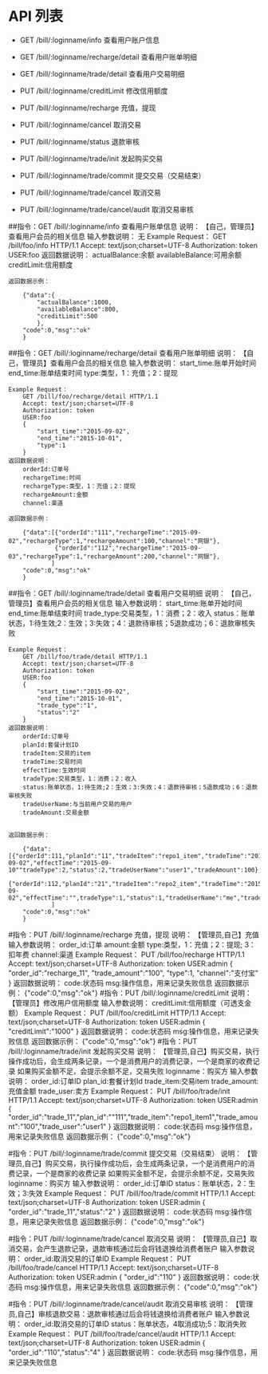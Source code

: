 # API 列表
- GET /bill/:loginname/info 查看用户账户信息

- GET /bill/:loginname/recharge/detail 查看用户账单明细

- GET /bill/:loginname/trade/detail 查看用户交易明细

- PUT /bill/:loginname/creditLimit 修改信用额度

- PUT /bill/:loginname/recharge 充值，提现

- PUT /bill/:loginname/cancel 取消交易

- PUT /bill/:loginname/status 退款审核

- PUT /bill/:loginname/trade/init 发起购买交易

- PUT /bill/:loginname/trade/commit 提交交易（交易结束）

- PUT /bill/:loginname/trade/cancel 取消交易

- PUT /bill/:loginname/trade/cancel/audit 取消交易审核

##指令：GET /bill/:loginname/info 查看用户账单信息
	说明：
		【自己，管理员】查看用户会员的相关信息
	输入参数说明：
		无
	Example Request：
		GET /bill/foo/info HTTP/1.1 
		Accept: text/json;charset=UTF-8
		Authorization: token
		USER:foo
	返回数据说明：
		actualBalance:余额
		availableBalance:可用余额
		creditLimit:信用额度

	返回数据示例：

		{"data":{
			"actualBalance":1000,
			"availableBalance":800,
			"creditLimit":500
			},
		"code":0,"msg":"ok"
		}
##指令：GET /bill/:loginname/recharge/detail 查看用户账单明细
	说明：
		【自己，管理员】查看用户会员的相关信息
	输入参数说明：
		start_time:账单开始时间
		end_time:账单结束时间
		type:类型，1：充值；2：提现
		
	Example Request：
		GET /bill/foo/recharge/detail HTTP/1.1 
		Accept: text/json;charset=UTF-8
		Authorization: token
		USER:foo
		{
			"start_time":"2015-09-02",
			"end_time":"2015-10-01",
			"type":1
		}
	返回数据说明：
		orderId:订单号
		rechargeTime:时间
		rechargeType:类型，1：充值；2：提现
		rechargeAmount:金额
		channel:渠道
		
	返回数据示例：

		{"data":[{"orderId":"111","rechargeTime":"2015-09-02","rechargeType":1,"rechargeAmount":100,"channel":"网银"},
				 {"orderId":"112","rechargeTime":"2015-09-03","rechargeType":1,"rechargeAmount":200,"channel":"网银"},
			    ]
		"code":0,"msg":"ok"
		}

##指令：GET /bill/:loginname/trade/detail 查看用户交易明细
	说明：
		【自己，管理员】查看用户会员的相关信息
	输入参数说明：
		start_time:账单开始时间
		end_time:账单结束时间
		trade_type:交易类型，1：消费；2：收入
		status：账单状态，1:待生效;2：生效；3:失效；4：退款待审核；5退款成功；6：退款审核失败
		
	Example Request：
		GET /bill/foo/trade/detail HTTP/1.1 
		Accept: text/json;charset=UTF-8
		Authorization: token
		USER:foo
		{
			"start_time":"2015-09-02",
			"end_time":"2015-10-01",
			"trade_type":"1",
			"status":"2"
		}
	返回数据说明：
		orderId:订单号
		planId:套餐计划ID
		tradeItem:交易的item
		tradeTime:交易时间
		effectTime:生效时间
		tradeType:交易类型，1：消费；2：收入
		status:账单状态，1:待生效;2：生效；3:失效；4：退款待审核；5退款成功；6：退款审核失败
		tradeUserName:与当前用户交易的用户
		tradeAmount:交易金额
		

	返回数据示例：

		{"data":[{"orderId":111,"planId":"11","tradeItem":"repo1_item","tradeTime":"2015-09-02","effectTime":"2015-09-10""tradeType":2,"status":2,"tradeUserName":"user1","tradeAmount":100},
				 {"orderId":112,"planId":"21","tradeItem":"repo2_item","tradeTime":"2015-09-02","effectTime":"",tradeType":1,"status":1,"tradeUserName":"me","tradeAmount":100},
			    ]
		"code":0,"msg":"ok"
		}


#指令：PUT /bill/:loginname/recharge 充值，提现
	说明：
		【管理员,自己】充值
	输入参数说明：
		order_id:订单
		amount:金额
		type:类型，1：充值；2：提现; 3：扣年费
		channel:渠道
	Example Request：
		PUT /bill/foo/recharge HTTP/1.1 
		Accept: text/json;charset=UTF-8
		Authorization: token
		USER:admin
		{
			"order_id":"recharge_11",
			"trade_amount":"100",
			"type":1,
			"channel":"支付宝"
		}
	返回数据说明：
		code:状态码
		msg:操作信息，用来记录失败信息
	返回数据示例：
		{"code":0,"msg":"ok"}
#指令：PUT /bill/:loginname/creditLimit
	说明：
		【管理员】修改用户信用额度
	输入参数说明：
		creditLimit:信用额度（可透支金额）
	Example Request：
		PUT /bill/foo/creditLimit HTTP/1.1 
		Accept: text/json;charset=UTF-8
		Authorization: token
		USER:admin
		{
			"creditLimit":"1000"
		}
	返回数据说明：
		code:状态码
		msg:操作信息，用来记录失败信息
	返回数据示例：
		{"code":0,"msg":"ok"}
#指令：PUT /bill/:loginname/trade/init 发起购买交易
	说明：
		【管理员,自己】购买交易，执行操作成功后，会生成两条记录，一个是消费用户的消费记录，一个是商家的收费记录
					   如果购买金额不足，会提示余额不足，交易失败
					   loginname：购买方
	输入参数说明：
		order_id:订单ID
		plan_id:套餐计划Id
		trade_item:交易item
		trade_amount:充值金额
		trade_user:卖方
	Example Request：
		PUT /bill/foo/trade/init HTTP/1.1 
		Accept: text/json;charset=UTF-8
		Authorization: token
		USER:admin
		{
			"order_id":"trade_11","plan_id":""111","trade_item":"repo1_item1","trade_amount":"100","trade_user":"user1"
		}
	返回数据说明：
		code:状态码
		msg:操作信息，用来记录失败信息
	返回数据示例：
		{"code":0,"msg":"ok"}

#指令：PUT /bill/:loginname/trade/commit 提交交易（交易结束）
	说明：
		【管理员,自己】购买交易，执行操作成功后，会生成两条记录，一个是消费用户的消费记录，一个是商家的收费记录
					   如果购买金额不足，会提示余额不足，交易失败
					   loginname：购买方
	输入参数说明：
		order_id:订单ID
		status：账单状态，2：生效；3:失效
	Example Request：
		PUT /bill/foo/trade/commit HTTP/1.1 
		Accept: text/json;charset=UTF-8
		Authorization: token
		USER:admin
		{
			"order_id":"trade_11","status":"2"
		}
	返回数据说明：
		code:状态码
		msg:操作信息，用来记录失败信息
	返回数据示例：
		{"code":0,"msg":"ok"}
		
#指令：PUT /bill/:loginname/trade/cancel 取消交易
	说明：
		【管理员,自己】取消交易，会产生退款记录，退款审核通过后会将钱退换给消费者账户
	输入参数说明：
		order_id:取消交易的订单ID
	Example Request：
		PUT /bill/foo/trade/cancel HTTP/1.1 
		Accept: text/json;charset=UTF-8
		Authorization: token
		USER:admin
		{
			"order_id":"110"
		}
	返回数据说明：
		code:状态码
		msg:操作信息，用来记录失败信息
	返回数据示例：
		{"code":0,"msg":"ok"}
		
#指令：PUT /bill/:loginname/trade/cancel/audit 取消交易审核
	说明：
		【管理员,自己】审核退款交易：退款审核通过后会将钱退换给消费者账户
	输入参数说明：
		order_id:取消交易的订单ID
		status：账单状态，4取消成功;5：取消失败
	Example Request：
		PUT /bill/foo/trade/cancel/audit HTTP/1.1 
		Accept: text/json;charset=UTF-8
		Authorization: token
		USER:admin
		{
			"order_id":"110","status":"4"
		}
	返回数据说明：
		code:状态码
		msg:操作信息，用来记录失败信息

